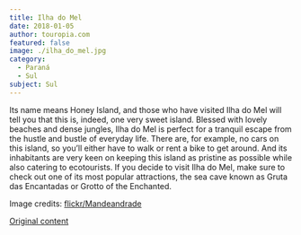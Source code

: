```yaml
---
title: Ilha do Mel
date: 2018-01-05
author: touropia.com
featured: false
image: ./ilha_do_mel.jpg
category:
  - Paraná
  - Sul
subject: Sul
---
```


Its name means Honey Island, and those who have visited Ilha do Mel will tell you that this is, indeed, one very sweet island. Blessed with lovely beaches and dense jungles, Ilha do Mel is perfect for a tranquil escape from the hustle and bustle of everyday life. There are, for example, no cars on this island, so you’ll either have to walk or rent a bike to get around. And its inhabitants are very keen on keeping this island as pristine as possible while also catering to ecotourists. If you decide to visit Ilha do Mel, make sure to check out one of its most popular attractions, the sea cave known as Gruta das Encantadas or Grotto of the Enchanted.

Image credits: [flickr/Mandeandrade](http://www.flickr.com/photos/65827346@N07)

[Original content](https://www.touropia.com/islands-in-brazil/)
